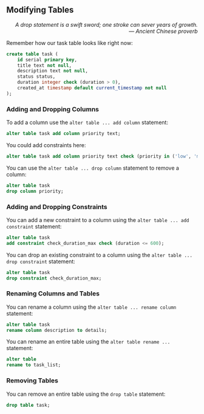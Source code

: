 ## Modifying Tables

<div style="text-align: right"> <i> A drop statement is a swift sword; one stroke can sever years of growth. <br> — Ancient Chinese proverb </i> </div>

Remember how our task table looks like right now:

```sql
create table task (
    id serial primary key,
    title text not null,
    description text not null,
    status status,
    duration integer check (duration > 0),
    created_at timestamp default current_timestamp not null
);
```

### Adding and Dropping Columns

To add a column use the `alter table ... add column` statement:

```sql
alter table task add column priority text;
```

You could add constraints here:

```sql
alter table task add column priority text check (priority in ('low', 'medium', 'high'));
```

You can use the `alter table ... drop column` statement to remove a column:

```sql
alter table task
drop column priority;
```

### Adding and Dropping Constraints

You can add a new constraint to a column using the `alter table ... add constraint` statement:

```sql
alter table task
add constraint check_duration_max check (duration <= 600);
```

You can drop an existing constraint to a column using the `alter table ... drop constraint` statement:

```sql
alter table task
drop constraint check_duration_max;
```

### Renaming Columns and Tables

You can rename a column using the `alter table ... rename column` statement:

```sql
alter table task
rename column description to details;
```

You can rename an entire table using the `alter table rename ...` statement:

```sql
alter table
rename to task_list;
```

### Removing Tables

You can remove an entire table using the `drop table` statement:

```sql
drop table task;
```
